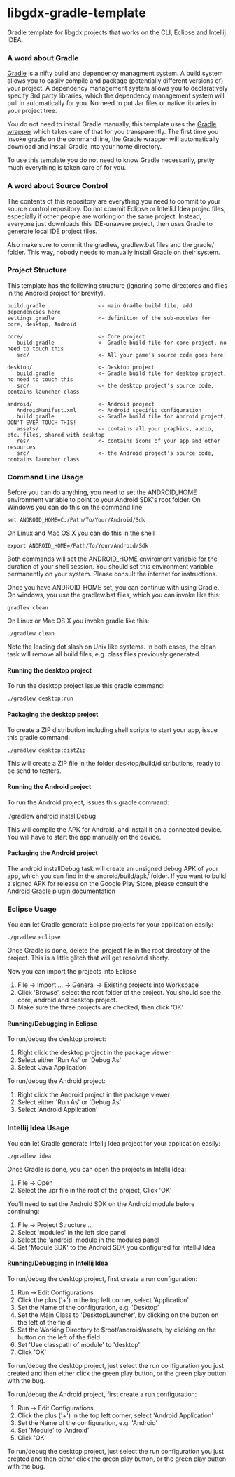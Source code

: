 libgdx-gradle-template
======================

Gradle template for libgdx projects that works on the CLI, Eclipse and Intellij IDEA.

### A word about Gradle
[Gradle](http://www.gradle.org/) is a nifty build and dependency managment system. A build system allows you to easily
compile and package (potentially different versions of) your project. A dependency management system allows
you to declaratively specify 3rd party libraries, which the dependency management system will
pull in automatically for you. No need to put Jar files or native libraries in your project tree.

You do not need to install Gradle manually, this template uses the [Gradle wrapper](http://www.gradle.org/docs/current/userguide/gradle_wrapper.html)
which takes care of that for you transparently. The first time you invoke gradle on the command line,
the Gradle wrapper will automatically download and install Gradle into your home directory.

To use this template you do not need to know Gradle necessarily, pretty much everything is taken 
care of for you.

### A word about Source Control
The contents of this repository are everything you need to commit to your source control repository.
Do not commit Eclipse or IntelliJ Idea projec files, especially if other people are working on the
same project. Instead, everyone just downloads this IDE-unaware project, then uses Gradle to generate
local IDE project files.

Also make sure to commit the gradlew, gradlew.bat files and the gradle/ folder. This way, nobody needs
to manually install Gradle on their system.

### Project Structure
This template has the following structure (ignoring some directores and files in the Android project for brevity).

    build.gradle                 <- main Gradle build file, add dependencies here
    settings.gradle              <- definition of the sub-modules for core, desktop, Android
    
    core/                        <- Core project
       build.gradle              <- Gradle build file for core project, no need to touch this
       src/                      <- All your game's source code goes here!
       
    desktop/                     <- Desktop project
       build.gradle              <- Gradle build file for desktop project, no need to touch this
       src/                      <- the desktop project's source code, contains launcher class
       
    android/                     <- Android project
       AndroidManifest.xml       <- Android specific configuration
       build.gradle              <- Gradle build file for Android project, DON'T EVER TOUCH THIS!
       assets/                   <- contains all your graphics, audio, etc. files, shared with desktop
       res/                      <- contains icons of your app and other resources
       src/                      <- the Android project's source code, contains launcher class

### Command Line Usage
Before you can do anything, you need to set the ANDROID_HOME environment variable to point
to your Android SDK's root folder. On Windows you can do this on the command line

    set ANDROID_HOME=C:/Path/To/Your/Android/Sdk
    
On Linux and Mac OS X you can do this in the shell

    export ANDROID_HOME=/Path/To/Your/Android/Sdk
    
Both commands will set the ANDROID_HOME enviroment variable for the duration of your shell session. You 
should set this environment variable permanently on your system. Please consult the internet for instructions.

Once you have ANDROID_HOME set, you can continue with using Gradle. On windows, you use 
the gradlew.bat files, which you can invoke like this:

    gradlew clean
    
On Linux or Mac OS X you invoke gradle like this:

    ./gradlew clean
    
Note the leading dot slash on Unix like systems. In both cases, the clean task will remove all 
build files, e.g. class files previously generated.

#### Running the desktop project
To run the desktop project issue this gradle command:

    ./gradlew desktop:run
    
#### Packaging the desktop project
To create a ZIP distribution including shell scripts to start your app, issue this gradle command:

    ./gradlew desktop:distZip
    
This will create a ZIP file in the folder desktop/build/distributions, ready to be send to testers.
    
#### Running the Android project
To run the Android project, issues this gradle command:

   ./gradlew android:installDebug
   
This will compile the APK for Android, and install it on a connected device. You will have to
start the app manually on the device.

#### Packaging the Android project
The android:installDebug task will create an unsigned debug APK of your app, which you can find
in the android/build/apk/ folder. If you want to build a signed APK for release on the Google 
Play Store, please consult the [Android Gradle plugin documentation](http://tools.android.com/tech-docs/new-build-system/user-guide)

### Eclipse Usage
You can let Gradle generate Eclipse projects for your application easily:

    ./gradlew eclipse
    
Once Gradle is done, delete the .project file in the root directory of the project. This is a 
little glitch that will get resolved shorty.

Now you can import the projects into Eclipse

  1) File -> Import ... -> General -> Existing projects into Workspace
  2) Click 'Browse', select the root folder of the project. You should see the core, android and desktop project.
  3) Make sure the three projects are checked, then click 'OK'

#### Running/Debugging in Eclipse
To run/debug the desktop project: 
  1) Right click the desktop project in the package viewer
  2) Select either 'Run As' or 'Debug As'
  3) Select 'Java Application'
  
To run/debug the Android project:
  1) Right click the Android project in the package viewer
  2) Select either 'Run As' or 'Debug As'
  3) Select 'Android Application'
  
### Intellij Idea Usage
You can let Gradle generate Intellij Idea project for your application easily:

    ./gradlew idea
    
Once Gradle is done, you can open the projects in Intellij Idea:

  1) File -> Open
  2) Select the .ipr file in the root of the project, Click 'OK'
  
You'll need to set the Android SDK on the Android module before continuing:

  1) File -> Project Structure ...
  2) Select 'modules' in the left side panel
  3) Select the 'android' module in the modules panel
  4) Set 'Module SDK' to the Android SDK you configured for IntelliJ Idea
  
#### Running/Debugging in Intellij Idea
To run/debug the desktop project, first create a run configuration:

  1) Run -> Edit Configurations
  2) Click the plus ('+') in the top left corner, select 'Application'
  3) Set the Name of the configuration, e.g. 'Desktop'
  4) Set the Main Class to 'DesktopLauncher', by clicking on the button on the left of the field
  5) Set the Working Directory to $root/android/assets, by clicking on the button on the left of the field
  6) Set 'Use classpath of module' to 'desktop'
  7) Click 'OK'
  
To run/debug the desktop project, just select the run configuration you just created
and then either click the green play button, or the green play button with the bug.

To run/debug the Android project, first create a run configuration:

  1) Run -> Edit Configurations
  2) Click the plus ('+') in the top left corner, select 'Android Application'
  3) Set the Name of the configuration, e.g. 'Android'
  4) Set 'Module' to 'Android'
  7) Click 'OK'
  
To run/debug the desktop project, just select the run configuration you just created
and then either click the green play button, or the green play button with the bug.
